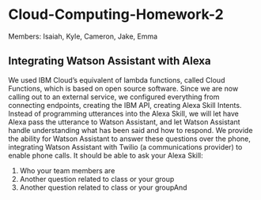 # Cloud-Computing-Homework-2 #
Members: Isaiah, Kyle, Cameron, Jake, Emma
## Integrating Watson Assistant with Alexa ##
We used IBM Cloud’s equivalent of lambda functions, called Cloud Functions, which is based on open source software. 
Since we are now calling out to an external service, we configured everything from connecting endpoints, creating the IBM API, creating Alexa Skill Intents.  
Instead of programming utterances into the Alexa Skill, we will let have Alexa pass the utterance to Watson Assistant, and let Watson Assistant handle understanding what has been said and how to respond.
We provide the ability for Watson Assistant to answer these questions over the phone, integrating Watson Assistant with Twilio (a communications provider) to enable phone calls.
It should be able to ask your Alexa Skill:
1.    Who your team members are
2.    Another question related to class or your group
3.    Another question related to class or your groupAnd